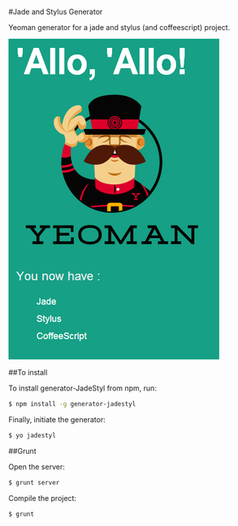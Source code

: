 #Jade and Stylus  Generator

Yeoman generator for a jade and stylus (and coffeescript) project.

![](https://raw.githubusercontent.com/cedced19/generator-jadestyl/master/demo.png)

##To install

To install generator-JadeStyl from npm, run:

```bash
$ npm install -g generator-jadestyl
```

Finally, initiate the generator:

```bash
$ yo jadestyl
```

##Grunt

Open the server:

```bash
$ grunt server
```

Compile the project:

```bash
$ grunt
```
